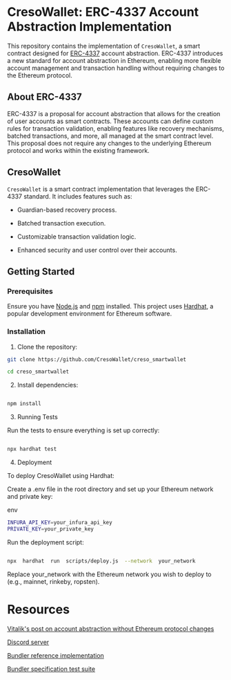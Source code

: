 
# CresoWallet: ERC-4337 Account Abstraction Implementation

  

This repository contains the implementation of `CresoWallet`, a smart contract designed for [ERC-4337](https://eips.ethereum.org/EIPS/eip-4337) account abstraction. ERC-4337 introduces a new standard for account abstraction in Ethereum, enabling more flexible account management and transaction handling without requiring changes to the Ethereum protocol.

  

## About ERC-4337

  

ERC-4337 is a proposal for account abstraction that allows for the creation of user accounts as smart contracts. These accounts can define custom rules for transaction validation, enabling features like recovery mechanisms, batched transactions, and more, all managed at the smart contract level. This proposal does not require any changes to the underlying Ethereum protocol and works within the existing framework.

  

## CresoWallet

  

`CresoWallet` is a smart contract implementation that leverages the ERC-4337 standard. It includes features such as:

  

- Guardian-based recovery process.

- Batched transaction execution.

- Customizable transaction validation logic.

- Enhanced security and user control over their accounts.

  

## Getting Started

  

### Prerequisites

  

Ensure you have [Node.js](https://nodejs.org/) and [npm](https://www.npmjs.com/) installed. This project uses [Hardhat](https://hardhat.org/), a popular development environment for Ethereum software.

  

### Installation

  

1. Clone the repository:

```sh
git clone https://github.com/CresoWallet/creso_smartwallet

cd creso_smartwallet
  ```
  

2. Install dependencies:

```sh

npm install

```

3. Running Tests

Run the tests to ensure everything is set up correctly:
  
```sh

npx hardhat test

 ``` 

4. Deployment

To deploy CresoWallet using Hardhat:

Create a .env file in the root directory and set up your Ethereum network and private key:

env
```sh
INFURA_API_KEY=your_infura_api_key
PRIVATE_KEY=your_private_key
```
Run the deployment script:
```sh

npx  hardhat  run  scripts/deploy.js  --network  your_network
```

Replace  your_network  with  the  Ethereum  network  you  wish  to  deploy  to (e.g., mainnet,  rinkeby,  ropsten).

  
  
  

# Resources

  

[Vitalik's post on account abstraction without Ethereum protocol changes](https://medium.com/infinitism/erc-4337-account-abstraction-without-ethereum-protocol-changes-d75c9d94dc4a)

  

[Discord server](http://discord.gg/fbDyENb6Y9)

  

[Bundler reference implementation](https://github.com/eth-infinitism/bundler)

  

[Bundler specification test suite](https://github.com/eth-infinitism/bundler-spec-tests)